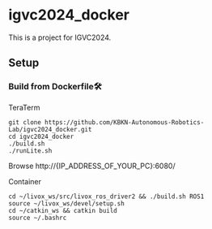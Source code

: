 # igvc2024_docker
This is a project for IGVC2024.

## Setup
### Build from Dockerfile🛠️
TeraTerm
~~~
git clone https://github.com/KBKN-Autonomous-Robotics-Lab/igvc2024_docker.git
cd igvc2024_docker
./build.sh
./runLite.sh
~~~
Browse http://{IP_ADDRESS_OF_YOUR_PC}:6080/

Container
~~~
cd ~/livox_ws/src/livox_ros_driver2 && ./build.sh ROS1
source ~/livox_ws/devel/setup.sh
cd ~/catkin_ws && catkin build
source ~/.bashrc
~~~

